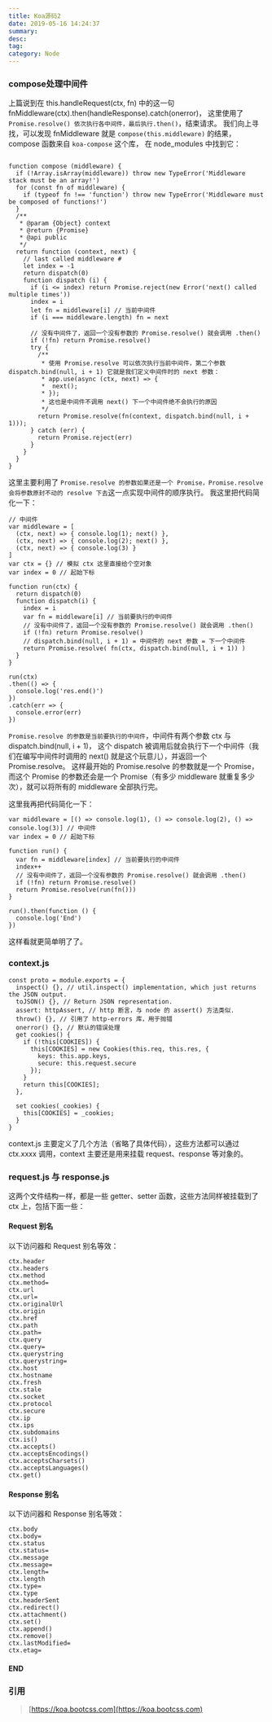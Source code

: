 ```yaml
---
title: Koa源码2
date: 2019-05-16 14:24:37
summary: 
desc: 
tag: 
category: Node
---
```

### compose处理中间件

上篇说到在 this.handleRequest(ctx, fn) 中的这一句 fnMiddleware(ctx).then(handleResponse).catch(onerror)，
这里使用了 `Promise.resolve() 依次执行各中间件，最后执行.then()`，结束请求。
我们向上寻找，可以发现 fnMiddleware 就是 `compose(this.middleware)` 的结果，compose 函数来自 `koa-compose` 这个库，
在 node_modules 中找到它：
```

function compose (middleware) {
  if (!Array.isArray(middleware)) throw new TypeError('Middleware stack must be an array!')
  for (const fn of middleware) {
    if (typeof fn !== 'function') throw new TypeError('Middleware must be composed of functions!')
  }
  /**
   * @param {Object} context
   * @return {Promise}
   * @api public
   */
  return function (context, next) {
    // last called middleware #
    let index = -1
    return dispatch(0)
    function dispatch (i) {
      if (i <= index) return Promise.reject(new Error('next() called multiple times'))
      index = i
      let fn = middleware[i] // 当前中间件
      if (i === middleware.length) fn = next

      // 没有中间件了，返回一个没有参数的 Promise.resolve() 就会调用 .then()
      if (!fn) return Promise.resolve()
      try {
        /**
         * 使用 Promise.resolve 可以依次执行当前中间件，第二个参数 dispatch.bind(null, i + 1) 它就是我们定义中间件时的 next 参数：
         * app.use(async (ctx, next) => {
         *  next();
         * });
         * 这也是中间件不调用 next() 下一个中间件绝不会执行的原因
         */
        return Promise.resolve(fn(context, dispatch.bind(null, i + 1)));
      } catch (err) {
        return Promise.reject(err)
      }
    }
  }
}

```
这里主要利用了 `Promise.resolve 的参数如果还是一个 Promise，Promise.resolve 会将参数原封不动的 resolve 下去`这一点实现中间件的顺序执行。
我这里把代码简化一下：
```
// 中间件
var middleware = [
  (ctx, next) => { console.log(1); next() },
  (ctx, next) => { console.log(2); next() },
  (ctx, next) => { console.log(3) }
]
var ctx = {} // 模拟 ctx 这里直接给个空对象
var index = 0 // 起始下标

function run(ctx) {
  return dispatch(0)
  function dispatch(i) {
    index = i
    var fn = middleware[i] // 当前要执行的中间件
    // 没有中间件了，返回一个没有参数的 Promise.resolve() 就会调用 .then()
    if (!fn) return Promise.resolve()
    // dispatch.bind(null, i + 1) = 中间件的 next 参数 = 下一个中间件
    return Promise.resolve( fn(ctx, dispatch.bind(null, i + 1)) )
  }
}

run(ctx)
.then(() => {
  console.log('res.end()')
})
.catch(err => {
  console.error(err)
})
```
`Promise.resolve 的参数是当前要执行的中间件`，中间件有两个参数 ctx 与 dispatch.bind(null, i + 1)，
这个 dispatch 被调用后就会执行下一个中间件（我们在编写中间件时调用的 next() 就是这个玩意儿），并返回一个Promise.resolve。
这样最开始的 Promise.resolve 的参数就是一个 Promise，而这个 Promise 的参数还会是一个 Promise（有多少 middleware 就重复多少次），就可以将所有的 middleware 全部执行完。

这里我再把代码简化一下：
```
var middleware = [() => console.log(1), () => console.log(2), () => console.log(3)] // 中间件
var index = 0 // 起始下标

function run() {
  var fn = middleware[index] // 当前要执行的中间件
  index++
  // 没有中间件了，返回一个没有参数的 Promise.resolve() 就会调用 .then()
  if (!fn) return Promise.resolve()
  return Promise.resolve(run(fn()))
}

run().then(function () {
  console.log('End')
})
```
这样看就更简单明了了。


### context.js
```
const proto = module.exports = {
  inspect() {}, // util.inspect() implementation, which just returns the JSON output.
  toJSON() {}, // Return JSON representation.
  assert: httpAssert, // http 断言，与 node 的 assert() 方法类似.
  throw() {}, // 引用了 http-errors 库，用于抛错
  onerror() {}, // 默认的错误处理
  get cookies() {
    if (!this[COOKIES]) {
      this[COOKIES] = new Cookies(this.req, this.res, {
        keys: this.app.keys,
        secure: this.request.secure
      });
    }
    return this[COOKIES];
  },

  set cookies(_cookies) {
    this[COOKIES] = _cookies;
  }
}
```
context.js 主要定义了几个方法（省略了具体代码），这些方法都可以通过 ctx.xxxx 调用，context 主要还是用来挂载 request、response 等对象的。

### request.js 与 response.js
这两个文件结构一样，都是一些 getter、setter 函数，这些方法同样被挂载到了 ctx 上，包括下面一些：

#### Request 别名
以下访问器和 Request 别名等效：
```
ctx.header
ctx.headers
ctx.method
ctx.method=
ctx.url
ctx.url=
ctx.originalUrl
ctx.origin
ctx.href
ctx.path
ctx.path=
ctx.query
ctx.query=
ctx.querystring
ctx.querystring=
ctx.host
ctx.hostname
ctx.fresh
ctx.stale
ctx.socket
ctx.protocol
ctx.secure
ctx.ip
ctx.ips
ctx.subdomains
ctx.is()
ctx.accepts()
ctx.acceptsEncodings()
ctx.acceptsCharsets()
ctx.acceptsLanguages()
ctx.get()
```

#### Response 别名
以下访问器和 Response 别名等效：
```
ctx.body
ctx.body=
ctx.status
ctx.status=
ctx.message
ctx.message=
ctx.length=
ctx.length
ctx.type=
ctx.type
ctx.headerSent
ctx.redirect()
ctx.attachment()
ctx.set()
ctx.append()
ctx.remove()
ctx.lastModified=
ctx.etag=
```
#### END

### 引用
> [https://koa.bootcss.com](https://koa.bootcss.com)